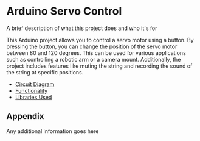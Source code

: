 # Arduino Servo Control

A brief description of what this project does and who it's for

This Arduino project allows you to control a servo motor using a button. By pressing the button, you can change the position of the servo motor between 80 and 120 degrees. This can be used for various applications such as controlling a robotic arm or a camera mount. Additionally, the project includes features like muting the string and recording the sound of the string at specific positions.

 - [Circuit Diagram](https://awesomeopensource.com/project/elangosundar/awesome-README-templates)
 - [Functionality](https://github.com/matiassingers/awesome-readme)
 - [Libraries Used](https://bulldogjob.com/news/449-how-to-write-a-good-readme-for-your-github-project)


## Appendix

Any additional information goes here
